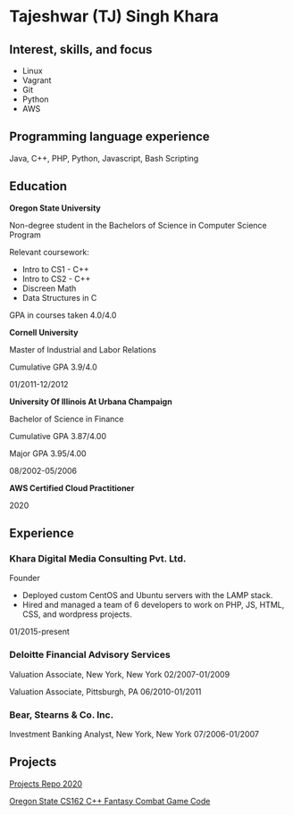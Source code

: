 # Tajeshwar (TJ) Singh Khara

## Interest, skills, and focus
* Linux
* Vagrant
* Git
* Python
* AWS

## Programming language experience
Java, C++, PHP, Python, Javascript, Bash Scripting

## Education
**Oregon State University**

Non-degree student in the Bachelors of Science in Computer Science Program

Relevant coursework: 

* Intro to CS1 - C++
* Intro to CS2 - C++
* Discreen Math
* Data Structures in C

GPA in courses taken 4.0/4.0

**Cornell University**

Master of Industrial and Labor Relations

Cumulative GPA 3.9/4.0

01/2011-12/2012

**University Of Illinois At Urbana Champaign**

Bachelor of Science in Finance

Cumulative GPA 3.87/4.00

Major GPA 3.95/4.00

08/2002-05/2006

**AWS Certified Cloud Practitioner**

2020

## Experience

### Khara Digital Media Consulting Pvt. Ltd.

Founder

* Deployed custom CentOS and Ubuntu servers with the LAMP stack.
* Hired and managed a team of 6 developers to work on PHP, JS, HTML, CSS, and wordpress projects.

01/2015-present

### Deloitte Financial Advisory Services

Valuation Associate, New York, New York
02/2007-01/2009

Valuation Associate, Pittsburgh, PA
06/2010-01/2011

### Bear, Stearns & Co. Inc.

Investment Banking Analyst, New York, New York
07/2006-01/2007

## Projects

[Projects Repo 2020](https://github.com/tjkhara/projects)

[Oregon State CS162 C++ Fantasy Combat Game Code](https://bitbucket.org/tajeshwarkhara/cs162_project3_fantasycombatgame/src/master/)


